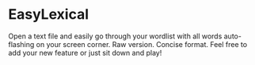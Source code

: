 # EasyLexical
Open a text file and easily go through your wordlist with all words auto-flashing on your screen corner. Raw version. Concise format. Feel free to add your new feature or just sit down and play!
